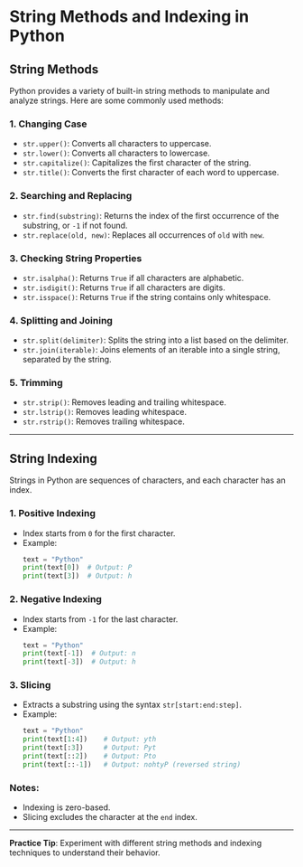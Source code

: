 # String Methods and Indexing in Python

## String Methods
Python provides a variety of built-in string methods to manipulate and analyze strings. Here are some commonly used methods:

### 1. **Changing Case**
- `str.upper()`: Converts all characters to uppercase.
- `str.lower()`: Converts all characters to lowercase.
- `str.capitalize()`: Capitalizes the first character of the string.
- `str.title()`: Converts the first character of each word to uppercase.

### 2. **Searching and Replacing**
- `str.find(substring)`: Returns the index of the first occurrence of the substring, or `-1` if not found.
- `str.replace(old, new)`: Replaces all occurrences of `old` with `new`.

### 3. **Checking String Properties**
- `str.isalpha()`: Returns `True` if all characters are alphabetic.
- `str.isdigit()`: Returns `True` if all characters are digits.
- `str.isspace()`: Returns `True` if the string contains only whitespace.

### 4. **Splitting and Joining**
- `str.split(delimiter)`: Splits the string into a list based on the delimiter.
- `str.join(iterable)`: Joins elements of an iterable into a single string, separated by the string.

### 5. **Trimming**
- `str.strip()`: Removes leading and trailing whitespace.
- `str.lstrip()`: Removes leading whitespace.
- `str.rstrip()`: Removes trailing whitespace.

---

## String Indexing
Strings in Python are sequences of characters, and each character has an index.

### 1. **Positive Indexing**
- Index starts from `0` for the first character.
- Example:
    ```python
    text = "Python"
    print(text[0])  # Output: P
    print(text[3])  # Output: h
    ```

### 2. **Negative Indexing**
- Index starts from `-1` for the last character.
- Example:
    ```python
    text = "Python"
    print(text[-1])  # Output: n
    print(text[-3])  # Output: h
    ```

### 3. **Slicing**
- Extracts a substring using the syntax `str[start:end:step]`.
- Example:
    ```python
    text = "Python"
    print(text[1:4])    # Output: yth
    print(text[:3])     # Output: Pyt
    print(text[::2])    # Output: Pto
    print(text[::-1])   # Output: nohtyP (reversed string)
    ```

### Notes:
- Indexing is zero-based.
- Slicing excludes the character at the `end` index.

---
**Practice Tip**: Experiment with different string methods and indexing techniques to understand their behavior.
